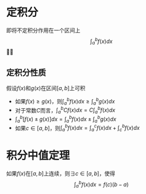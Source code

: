 # 定积分
即将不定积分作用在一个区间上
$$
\int_a^b f(x) dx
$$

## 定积分性质 
假设$f(x)$和$g(x)$在区间$[a,b]$上可积

* 如果$f(x) \ge g(x)$，则$\int_a^bf(x)dx \ge \int_a^bg(x)dx$
* 对于常数$C$而言，$\int_a^bCf(x)dx = C\int_a^bf(x)dx$
* $\int_a^b[f(x) \pm g(x)]dx = \int_a^bf(x)dx \pm \int_a^bg(x)dx$
* 如果$c \in [a,b]$，则$\int_a^bf(x)dx = \int_a^cf(x)dx + \int_c^bf(x)dx$

# 积分中值定理
如果$f(x)$在$[a,b]$上连续，则$\exists c \in [a,b]$，使得
$$
\int_a^bf(x)dx = f(c)(b-a)
$$

